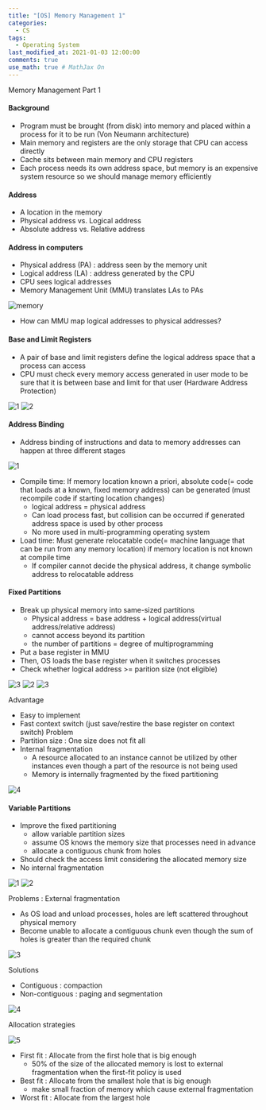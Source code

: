 ```yaml
---
title: "[OS] Memory Management 1"
categories: 
  - CS
tags:
  - Operating System
last_modified_at: 2021-01-03 12:00:00
comments: true
use_math: true # MathJax On
---
```


Memory Management Part 1

#### Background
- Program must be brought (from disk) into memory and placed within a process for it to be run (Von Neumann architecture)
- Main memory and registers are the only storage that CPU can access directly
- Cache sits between main memory and CPU registers
- Each process needs its own address space, but memory is an expensive system resource so we should manage memory efficiently

#### Address
- A location in the memory
- Physical address vs. Logical address
- Absolute address vs. Relative address

#### Address in computers
- Physical address (PA) : address seen by the memory unit
- Logical address (LA) : address generated by the CPU
- CPU sees logical addresses
- Memory Management Unit (MMU) translates LAs to PAs

![memory](https://user-images.githubusercontent.com/62474292/112439716-cf6e9200-8d8c-11eb-8087-51ea0310358d.JPG)

- How can MMU map logical addresses to physical addresses?

#### Base and Limit Registers
- A pair of base and limit registers define the logical address space that a process can access
- CPU must check every memory access generated in user mode to be sure that it is between base and limit for that user (Hardware Address Protection)

![1](https://user-images.githubusercontent.com/62474292/112460168-f2577100-8da1-11eb-95c4-5c6fed286da6.JPG)
![2](https://user-images.githubusercontent.com/62474292/112460277-0f8c3f80-8da2-11eb-98f0-f2b7b9710977.JPG)

#### Address Binding
- Address binding of instructions and data to memory addresses can happen at three different stages

![1](https://user-images.githubusercontent.com/62474292/112565745-fd051b00-8e20-11eb-9e3d-f17a39237c6a.JPG)

  - Compile time: If memory location known a priori, absolute code(= code that loads at a known, fixed memory address) can be generated (must recompile code if starting location changes)
    - logical address = physical address
    - Can load process fast, but collision can be occurred if generated address space is used by other process
    - No more used in multi-programming operating system
  - Load time: Must generate relocatable code(= machine language that can be run from any memory location) if memory location is not known at compile time
    - If compiler cannot decide the physical address, it change symbolic address to relocatable address

#### Fixed Partitions
- Break up physical memory into same-sized partitions
  - Physical address = base address + logical address(virtual address/relative address)
  - cannot access beyond its partition
  - the number of partitions = degree of multiprogramming
- Put a base register in MMU
- Then, OS loads the base register when it switches processes
- Check whether logical address >= parition size (not eligible)

![3](https://user-images.githubusercontent.com/62474292/112476187-fd67cc80-8db4-11eb-9168-b1a22f69c1e8.JPG)
![2](https://user-images.githubusercontent.com/62474292/112440926-39d40200-8d8e-11eb-8d63-1b3c2b31a059.JPG)
![3](https://user-images.githubusercontent.com/62474292/112440927-39d40200-8d8e-11eb-9d55-6b3f6f19c20a.JPG)

Advantage
- Easy to implement
- Fast context switch (just save/restire the base register on context switch)
Problem
- Partition size : One size does not fit all
- Internal fragmentation
  - A resource allocated to an instance cannot be utilized by other instances even though a part of the resource is not being used
  - Memory is internally fragmented by the fixed partitioning

![4](https://user-images.githubusercontent.com/62474292/112441517-9afbd580-8d8e-11eb-8779-e39aa9c04239.JPG)

#### Variable Partitions
- Improve the fixed partitioning
  - allow variable partition sizes
  - assume OS knows the memory size that processes need in advance
  - allocate a contiguous chunk from holes
- Should check the access limit considering the allocated memory size
- No internal fragmentation

![1](https://user-images.githubusercontent.com/62474292/112443077-dc40b500-8d8f-11eb-8288-884d7b052a4c.JPG)
![2](https://user-images.githubusercontent.com/62474292/112443081-dd71e200-8d8f-11eb-8110-abb80c6bb398.JPG)

Problems : External fragmentation
- As OS load and unload processes, holes are left scattered throughout physical memory
- Become unable to allocate a contiguous chunk even though the sum of holes is greater than the required chunk

![3](https://user-images.githubusercontent.com/62474292/112443306-23c74100-8d90-11eb-9e5f-fa4ee816ffe4.JPG)

Solutions
- Contiguous : compaction
- Non-contiguous : paging and segmentation

![4](https://user-images.githubusercontent.com/62474292/112447454-af42d100-8d94-11eb-990a-bcb632deca86.JPG)

Allocation strategies

![5](https://user-images.githubusercontent.com/62474292/112447462-b073fe00-8d94-11eb-9497-0bdc5108b92f.JPG)

- First fit : Allocate from the first hole that is big enough
  - 50% of the size of the allocated memory is lost to external fragmentation when the first-fit policy is used
- Best fit : Allocate from the smallest hole that is big enough
  - make small fraction of memory which cause external fragmentation
- Worst fit : Allocate from the largest hole

